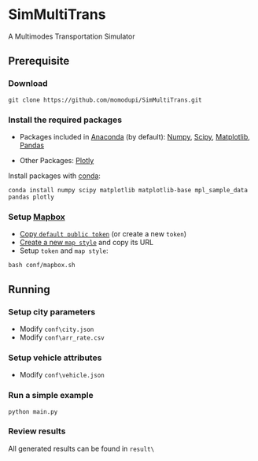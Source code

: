 # SimMultiTrans
A Multimodes Transportation Simulator

## Prerequisite
### Download
```
git clone https://github.com/momodupi/SimMultiTrans.git
```

### Install the required packages

- Packages included in [Anaconda](https://www.anaconda.com/distribution/) (by default): [Numpy](https://numpy.org/), [Scipy](https://www.scipy.org/), [Matplotlib](https://matplotlib.org/), [Pandas](https://pandas.pydata.org/) 

- Other Packages: [Plotly](https://plot.ly/)

Install packages with [conda](https://docs.conda.io/en/latest/):
```
conda install numpy scipy matplotlib matplotlib-base mpl_sample_data pandas plotly
```

### Setup [Mapbox](https://www.mapbox.com/)
- [Copy `default public token`](https://account.mapbox.com/) (or create a new `token`)
- [Create a new `map style`](https://studio.mapbox.com/) and copy its URL
- Setup `token` and `map style`:
```
bash conf/mapbox.sh
```

## Running
### Setup city parameters
- Modify `conf\city.json`
- Modify `conf\arr_rate.csv`

### Setup vehicle attributes
- Modify `conf\vehicle.json`

### Run a simple example
```
python main.py
```

### Review results
All generated results can be found in `result\`
